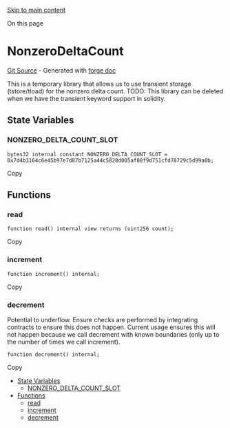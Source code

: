 [Skip to main content](https://docs.uniswap.org/contracts/v4/reference/core/libraries/NonzeroDeltaCount#)

On this page

# NonzeroDeltaCount

[Git Source](https://github.com/uniswap/v4-core/blob/b619b6718e31aa5b4fa0286520c455ceb950276d/src/libraries/NonzeroDeltaCount.sol) \- Generated with [forge doc](https://book.getfoundry.sh/reference/forge/forge-doc)

This is a temporary library that allows us to use transient storage (tstore/tload)
for the nonzero delta count.
TODO: This library can be deleted when we have the transient keyword support in solidity.

## State Variables [​](https://docs.uniswap.org/contracts/v4/reference/core/libraries/NonzeroDeltaCount\#state-variables "Direct link to heading")

### NONZERO\_DELTA\_COUNT\_SLOT [​](https://docs.uniswap.org/contracts/v4/reference/core/libraries/NonzeroDeltaCount\#nonzero_delta_count_slot "Direct link to heading")

```codeBlockLines_mRuA
bytes32 internal constant NONZERO_DELTA_COUNT_SLOT = 0x7d4b3164c6e45b97e7d87b7125a44c5828d005af88f9d751cfd78729c5d99a0b;

```

Copy

## Functions [​](https://docs.uniswap.org/contracts/v4/reference/core/libraries/NonzeroDeltaCount\#functions "Direct link to heading")

### read [​](https://docs.uniswap.org/contracts/v4/reference/core/libraries/NonzeroDeltaCount\#read "Direct link to heading")

```codeBlockLines_mRuA
function read() internal view returns (uint256 count);

```

Copy

### increment [​](https://docs.uniswap.org/contracts/v4/reference/core/libraries/NonzeroDeltaCount\#increment "Direct link to heading")

```codeBlockLines_mRuA
function increment() internal;

```

Copy

### decrement [​](https://docs.uniswap.org/contracts/v4/reference/core/libraries/NonzeroDeltaCount\#decrement "Direct link to heading")

Potential to underflow. Ensure checks are performed by integrating contracts to ensure this does not happen.
Current usage ensures this will not happen because we call decrement with known boundaries (only up to the number of times we call increment).

```codeBlockLines_mRuA
function decrement() internal;

```

Copy

- [State Variables](https://docs.uniswap.org/contracts/v4/reference/core/libraries/NonzeroDeltaCount#state-variables)
  - [NONZERO\_DELTA\_COUNT\_SLOT](https://docs.uniswap.org/contracts/v4/reference/core/libraries/NonzeroDeltaCount#nonzero_delta_count_slot)
- [Functions](https://docs.uniswap.org/contracts/v4/reference/core/libraries/NonzeroDeltaCount#functions)
  - [read](https://docs.uniswap.org/contracts/v4/reference/core/libraries/NonzeroDeltaCount#read)
  - [increment](https://docs.uniswap.org/contracts/v4/reference/core/libraries/NonzeroDeltaCount#increment)
  - [decrement](https://docs.uniswap.org/contracts/v4/reference/core/libraries/NonzeroDeltaCount#decrement)